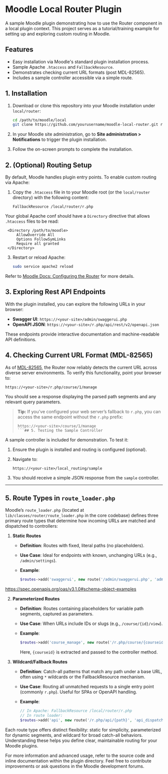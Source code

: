 # Moodle Local Router Plugin

A sample Moodle plugin demonstrating how to use the Router component in a local plugin context. This project serves as a tutorial/training example for setting up and exploring custom routing in Moodle.

## Features

* Easy installation via Moodle's standard plugin installation process.
* Sample Apache `.htaccess` and `FallbackResource`.
* Demonstrates checking current URL formats (post MDL-82565).
* Includes a sample controller accessible via a simple route.

## 1. Installation

1. Download or clone this repository into your Moodle installation under `local/router`:

   ```bash
   cd /path/to/moodle/local
   git clone https://github.com/yourusername/moodle-local-router.git router
   ```

2. In your Moodle site administration, go to **Site administration > Notifications** to trigger the plugin installation.

3. Follow the on-screen prompts to complete the installation.

## 2. (Optional) Routing Setup

By default, Moodle handles plugin entry points. To enable custom routing via Apache:

1. Copy the `.htaccess` file in to your Moodle root (or the `local/router` directory) with the following content:

   ```apacheconf
   FallbackResource /local/router/r.php
   ```
Your global Apache conf should have a `Directory` directive that allows `.htaccess` files to be read:

   ```apacheconf
    <Directory /path/to/moodle>
        AllowOverride All
        Options FollowSymLinks
        Require all granted
    </Directory>
   ```

3. Restart or reload Apache:

   ```bash
   sudo service apache2 reload
   ```
Refer to [Moodle Docs: Configuring the Router](https://docs.moodle.org/405/en/Configuring_the_Router) for more details.

## 3. Exploring Rest API Endpoints

With the plugin installed, you can explore the following URLs in your browser:

* **Swagger UI**: `https://<your-site>/admin/swaggerui.php`
* **OpenAPI JSON**: `https://<your-site>/r.php/api/rest/v2/openapi.json`

These endpoints provide interactive documentation and machine-readable API definitions.

## 4. Checking Current URL Format (MDL-82565)

As of [MDL-82565](https://tracker.moodle.org/browse/MDL-82565), the Router now reliably detects the current URL across diverse server environments. To verify this functionality, point your browser to:

```
https://<your-site>/r.php/course/1/manage
```

You should see a response displaying the parsed path segments and any relevant query parameters.

> **Tip:** If you’ve configured your web server’s fallback to `r.php`, you can access the same endpoint without the `r.php` prefix:
>
> ````
> https://<your-site>/course/1/manage
> ```## 5. Testing the Sample Controller
> ````

A sample controller is included for demonstration. To test it:

1. Ensure the plugin is installed and routing is configured (optional).

2. Navigate to:

   ```
   https://<your-site>/local_routing/sample
   ```

3. You should receive a simple JSON response from the `sample` controller.

---
## 5. Route Types in `route_loader.php`

Moodle’s `route_loader.php` (located at `lib/classes/router/route_loader.php` in the core codebase) defines three primary route types that determine how incoming URLs are matched and dispatched to controllers:

1. **Static Routes**

    * **Definition**: Routes with fixed, literal paths (no placeholders).
    * **Use Case**: Ideal for endpoints with known, unchanging URLs (e.g., `/admin/settings`).
    * **Example**:

      ```php
      $routes->add('swaggerui', new route('/admin/swaggerui.php', 'admin_swaggerui', 'GET'));
      ```

https://spec.openapis.org/oas/v3.1.0#schema-object-examples

2. **Parameterized Routes**

    * **Definition**: Routes containing placeholders for variable path segments, captured as parameters.
    * **Use Case**: When URLs include IDs or slugs (e.g., `/course/{id}/view`).
    * **Example**:

      ```php
      $routes->add('course_manage', new route('/r.php/course/{courseid}/manage', 'course_manage', 'GET'));
      ```

      Here, `{courseid}` is extracted and passed to the controller method.

3. **Wildcard/Fallback Routes**

    * **Definition**: Catch-all patterns that match any path under a base URL, often using `*` wildcards or the FallbackResource mechanism.
    * **Use Case**: Routing all unmatched requests to a single entry point (commonly `r.php`). Useful for SPAs or OpenAPI handling.
    * **Example**:

      ```php
      // In Apache: FallbackResource /local/router/r.php
      // In route loader:
      $routes->add('api', new route('/r.php/api/{path}', 'api_dispatch', ['GET', 'POST']));
      ```

Each route type offers distinct flexibility: static for simplicity, parameterized for dynamic segments, and wildcard for broad catch-all behaviors. Understanding these helps you define clear, maintainable routing for your Moodle plugins.

For more information and advanced usage, refer to the source code and inline documentation within the plugin directory. Feel free to contribute improvements or ask questions in the Moodle development forums.
